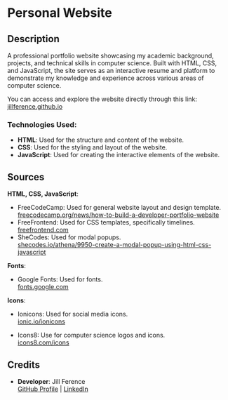 # Personal Website
## Description
A professional portfolio website showcasing my academic background, projects, and technical skills in computer science. Built with HTML, CSS, and JavaScript, the site serves as an interactive resume and platform to demonstrate my knowledge and experience across various areas of computer science. 

You can access and explore the website directly through this link: [jillference.github.io](https://jillference.github.io)

### Technologies Used:
- **HTML**: Used for the structure and content of the website.
- **CSS**: Used for the styling and layout of the website.
- **JavaScript**: Used for creating the interactive elements of the website.

## Sources
**HTML, CSS, JavaScript**:  
- FreeCodeCamp: Used for general website layout and design template.
  <br>[freecodecamp.org/news/how-to-build-a-developer-portfolio-website](https://www.freecodecamp.org/news/how-to-build-a-developer-portfolio-website/)
- FreeFrontend: Used for CSS templates, specifically timelines.
  <br>[freefrontend.com](https://freefrontend.com/css-timelines/page/2/)<br>
- SheCodes: Used for modal popups.
  <br>[shecodes.io/athena/9950-create-a-modal-popup-using-html-css-javascript](https://www.shecodes.io/athena/9950-create-a-modal-popup-using-html-css-javascript)

**Fonts**:  
- Google Fonts: Used for fonts.
  <br>[fonts.google.com](https://fonts.google.com/)

**Icons**:  
- Ionicons: Used for social media icons.
  <br>[ionic.io/ionicons](https://ionic.io/ionicons)
  
- Icons8: Use for computer science logos and icons.
  <br>[icons8.com/icons](https://icons8.com/icons/)

## Credits
- **Developer**: Jill Ference  
  [GitHub Profile](https://github.com/jillference) | [LinkedIn](https://linkedin.com/in/jillference)

